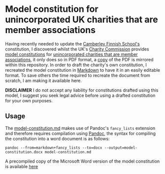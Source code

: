 # Model constitution for unincorporated UK charities that are member associations
Having recently needed to update the [Camberley Finnish School's](http://www.suomikoulu.org) constitution, I discovered whilst the UK's [Charity Commission](https://www.gov.uk/government/organisations/charity-commission) provides [model constitutions](https://www.gov.uk/government/publications/setting-up-a-charity-model-governing-documents) for [unincorporated charities that are member associations](https://www.gov.uk/government/uploads/system/uploads/attachment_data/file/586359/GD3.pdf), it only does so in PDF format, a [copy](resources/docs/GD3.pdf) of the PDF is mirrored within this repository.
In order to draft the charity's own constitution, I recreated the model constitution in [Markdown](https://en.m.wikipedia.org/wiki/Markdown) to have it in an easily editable format. To save others the time required to recreate the document from scratch, I am making it available here.

**DISCLAIMER** I do not accept any liability for constitutions drafted using this model, I suggest you seek legal advice before using a drafted constitution for your own purposes.

## Usage
The [model-constitution.md](model-constitution.md) makes use of Pandoc's `fancy_lists` extension and therefore requires compilation using [Pandoc](https://pandoc.org), the syntax for compiling the constitution into a word document is as follows:

```pandoc --from=markdown+fancy_lists --to=docx --output=model-constitution.docx model-constitution.md```

A precompiled copy of the Microsoft Word version of the model constitution is available [here](model-constitution.docx)